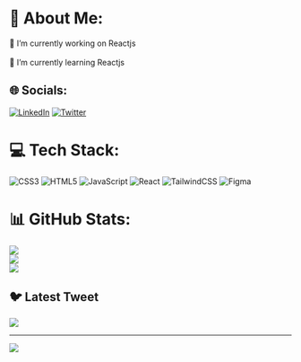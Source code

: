 # 💫 About Me:
🔭 I’m currently working on Reactjs<br><br>🌱 I’m currently learning Reactjs<br>


## 🌐 Socials:
[![LinkedIn](https://img.shields.io/badge/LinkedIn-%230077B5.svg?logo=linkedin&logoColor=white)](https://linkedin.com/in/feza-fatima-2537681b2) [![Twitter](https://img.shields.io/badge/Twitter-%231DA1F2.svg?logo=Twitter&logoColor=white)](https://twitter.com/Fezacodes) 

# 💻 Tech Stack:
![CSS3](https://img.shields.io/badge/css3-%231572B6.svg?style=for-the-badge&logo=css3&logoColor=white) ![HTML5](https://img.shields.io/badge/html5-%23E34F26.svg?style=for-the-badge&logo=html5&logoColor=white) ![JavaScript](https://img.shields.io/badge/javascript-%23323330.svg?style=for-the-badge&logo=javascript&logoColor=%23F7DF1E) ![React](https://img.shields.io/badge/react-%2320232a.svg?style=for-the-badge&logo=react&logoColor=%2361DAFB) ![TailwindCSS](https://img.shields.io/badge/tailwindcss-%2338B2AC.svg?style=for-the-badge&logo=tailwind-css&logoColor=white) 	![Figma](https://img.shields.io/badge/figma-%23F24E1E.svg?style=for-the-badge&logo=figma&logoColor=white)
# 📊 GitHub Stats:
![](https://github-readme-stats.vercel.app/api?username=feza906&theme=dark&hide_border=false&include_all_commits=false&count_private=false)<br/>
![](https://github-readme-streak-stats.herokuapp.com/?user=feza906&theme=dark&hide_border=false)<br/>
![](https://github-readme-stats.vercel.app/api/top-langs/?username=feza906&theme=dark&hide_border=false&include_all_commits=false&count_private=false&layout=compact)

## 🐦 Latest Tweet
[![](https://gtce.itsvg.in/api?username=Fezacodes)](https://github.com/VishwaGauravIn/github-twitter-card-embed)

---
[![](https://visitcount.itsvg.in/api?id=feza906&icon=0&color=0)](https://visitcount.itsvg.in)

<!-- Proudly created with GPRM ( https://gprm.itsvg.in ) -->
